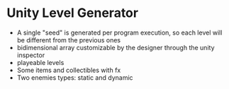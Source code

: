 # Unity Level Generator

- A single "seed" is generated per program execution, so each level will be different from the previous ones
- bidimensional array customizable by the designer through the unity inspector
- playeable levels
- Some items and collectibles with fx
- Two enemies types: static and dynamic 
